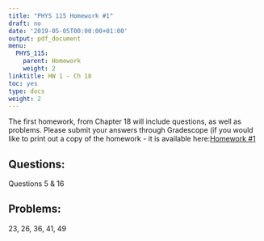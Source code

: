 ```yaml
---
title: "PHYS 115 Homework #1"
draft: no
date: '2019-05-05T00:00:00+01:00'
output: pdf_document
menu:
  PHYS_115:
    parent: Homework
    weight: 2
linktitle: HW 1 - Ch 18
toc: yes
type: docs
weight: 2
---
```


The first homework, from Chapter 18 will include questions, as well as problems. Please submit your answers through Gradescope (if you would like to print out a copy of the homework - it is available here:[Homework #1](https://docs.google.com/document/d/1REg1N8HrThvPqR7dnLg011IdYNWP6i9RjaJC-84bQK8/edit?usp=sharing) 

## Questions:
Questions 5 & 16

## Problems:
23, 26, 36, 41, 49
